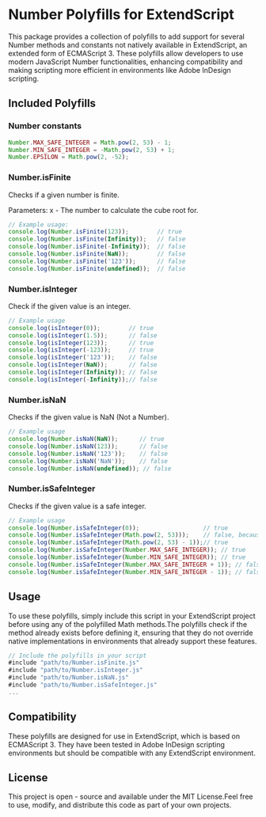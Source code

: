 # Number Polyfills for ExtendScript
This package provides a collection of polyfills to add support for several Number methods and constants not natively available in ExtendScript, an extended form of ECMAScript 3. These polyfills allow developers to use modern JavaScript Number functionalities, enhancing compatibility and making scripting more efficient in environments like Adobe InDesign scripting.

## Included Polyfills

### Number constants

```javascript
Number.MAX_SAFE_INTEGER = Math.pow(2, 53) - 1;
Number.MIN_SAFE_INTEGER = -Math.pow(2, 53) + 1;
Number.EPSILON = Math.pow(2, -52);
```

### Number.isFinite
Checks if a given number is finite.


Parameters: x - The number to calculate the cube root for.
```javascript
// Example usage:
console.log(Number.isFinite(123));        // true
console.log(Number.isFinite(Infinity));   // false
console.log(Number.isFinite(-Infinity));  // false
console.log(Number.isFinite(NaN));        // false
console.log(Number.isFinite('123'));      // false
console.log(Number.isFinite(undefined));  // false

```

### Number.isInteger
Check if the given value is an integer.


```javascript
// Example usage
console.log(isInteger(0));        // true
console.log(isInteger(1.5));      // false
console.log(isInteger(123));      // true
console.log(isInteger(-123));     // true
console.log(isInteger('123'));    // false
console.log(isInteger(NaN));      // false
console.log(isInteger(Infinity)); // false
console.log(isInteger(-Infinity));// false
```

### Number.isNaN
Checks if the given value is NaN (Not a Number).

```javascript
// Example usage
console.log(Number.isNaN(NaN));      // true
console.log(Number.isNaN(123));      // false
console.log(Number.isNaN('123'));    // false
console.log(Number.isNaN('NaN'));    // false
console.log(Number.isNaN(undefined)); // false
```
### Number.isSafeInteger
Checks if the given value is a safe integer.


```javascript
// Example usage
console.log(Number.isSafeInteger(0));                  // true
console.log(Number.isSafeInteger(Math.pow(2, 53)));    // false, because it's outside the safe integer range
console.log(Number.isSafeInteger(Math.pow(2, 53) - 1));// true
console.log(Number.isSafeInteger(Number.MAX_SAFE_INTEGER)); // true
console.log(Number.isSafeInteger(Number.MIN_SAFE_INTEGER)); // true
console.log(Number.isSafeInteger(Number.MAX_SAFE_INTEGER + 1)); // false
console.log(Number.isSafeInteger(Number.MIN_SAFE_INTEGER - 1)); // false
```

## Usage
To use these polyfills, simply include this script in your ExtendScript project before using any of the polyfilled Math methods.The polyfills check if the method already exists before defining it, ensuring that they do not override native implementations in environments that already support these features.

```javascript
// Include the polyfills in your script
#include "path/to/Number.isFinite.js"
#include "path/to/Number.isInteger.js"
#include "path/to/Number.isNaN.js"
#include "path/to/Number.isSafeInteger.js"
...
```

## Compatibility
These polyfills are designed for use in ExtendScript, which is based on ECMAScript 3. They have been tested in Adobe InDesign scripting environments but should be compatible with any ExtendScript environment.

## License
This project is open - source and available under the MIT License.Feel free to use, modify, and distribute this code as part of your own projects.